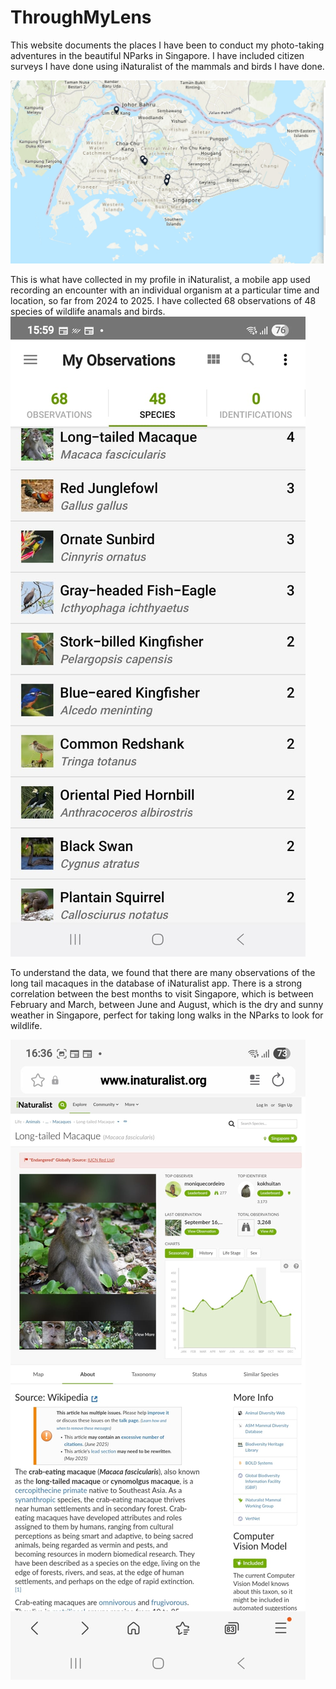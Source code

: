 # ThroughMyLens
This website documents the places I have been to conduct my photo-taking adventures in the beautiful NParks in Singapore. I have included citizen surveys I have done using iNaturalist of the mammals and birds I have done.

![Alt text](LocationsNpark.jpeg)

This is what have collected in my profile in iNaturalist, a mobile app used recording an encounter with an individual organism at a particular time and location, so far from 2024 to 2025. I have collected 68 observations of 48 species of wildlife anamals and birds.
![Alt text](iNaturalist.jpeg)

To understand the data, we found that there are many observations of the long tail macaques in the database of iNaturalist app. There is a strong correlation between the best months to visit Singapore, which is between February and March, between June and August, which is the dry and sunny weather in Singapore, perfect for taking long walks in the NParks to look for wildlife.

![Alt text](longtailmacaques.jpeg)




